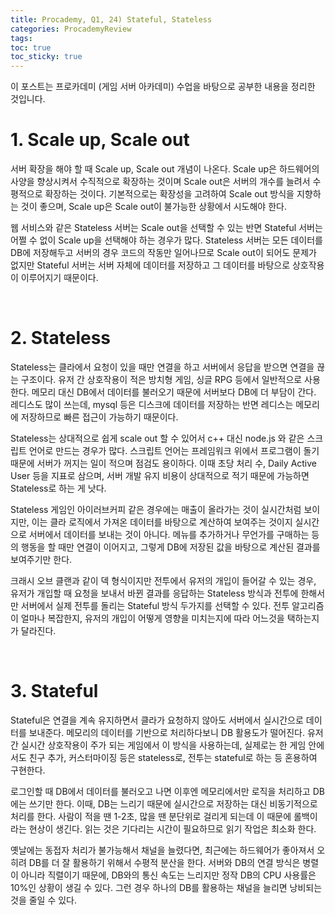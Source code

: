 ```yaml
---
title: Procademy, Q1, 24) Stateful, Stateless
categories: ProcademyReview
tags: 
toc: true
toc_sticky: true
---
```


이 포스트는 프로카데미 (게임 서버 아카데미) 수업을 바탕으로 공부한 내용을 정리한 것입니다. 

# **1. Scale up, Scale out**

서버 확장을 해야 할 때 Scale up, Scale out 개념이 나온다. Scale up은 하드웨어의 사양을 향상시켜서 수직적으로 확장하는 것이며 Scale out은 서버의 개수를 늘려서 수평적으로 확장하는 것이다. 기본적으로는 확장성을 고려하여 Scale out 방식을 지향하는 것이 좋으며, Scale up은 Scale out이 불가능한 상황에서 시도해야 한다.  

웹 서비스와 같은 Stateless 서버는 Scale out을 선택할 수 있는 반면 Stateful 서버는 어쩔 수 없이 Scale up을 선택해야 하는 경우가 많다. Stateless 서버는 모든 데이터를 DB에 저장해두고 서버의 경우 코드의 작동만 일어나므로 Scale out이 되어도 문제가 없지만 Stateful 서버는 서버 자체에 데이터를 저장하고 그 데이터를 바탕으로 상호작용이 이루어지기 때문이다.

<br/>

# **2. Stateless**

Stateless는 클라에서 요청이 있을 때만 연결을 하고 서버에서 응답을 받으면 연결을 끊는 구조이다. 유저 간 상호작용이 적은 방치형 게임, 싱글 RPG 등에서 일반적으로 사용한다. 메모리 대신 DB에서 데이터를 불러오기 때문에 서버보다 DB에 더 부담이 간다. 레디스도 많이 쓰는데, mysql 등은 디스크에 데이터를 저장하는 반면 레디스는 메모리에 저장하므로 빠른 접근이 가능하기 때문이다. 

Stateless는 상대적으로 쉽게 scale out 할 수 있어서 c++ 대신 node.js 와 같은 스크립트 언어로 만드는 경우가 많다. 스크립트 언어는 프레임워크 위에서 프로그램이 돌기 때문에 서버가 꺼지는 일이 적으며 점검도 용이하다. 이때 초당 처리 수, Daily Active User 등을 지표로 삼으며, 서버 개발 유지 비용이 상대적으로 적기 때문에 가능하면 Stateless로 하는 게 낫다.  

Stateless 게임인 아이러브커피 같은 경우에는 매출이 올라가는 것이 실시간처럼 보이지만, 이는 클라 로직에서 가져온 데이터를 바탕으로 계산하여 보여주는 것이지 실시간으로 서버에서 데이터를 보내는 것이 아니다. 메뉴를 추가하거나 무언가를 구매하는 등의 행동을 할 때만 연결이 이어지고, 그렇게 DB에 저장된 값을 바탕으로 계산된 결과를 보여주기만 한다. 

크래시 오브 클랜과 같이 덱 형식이지만 전투에서 유저의 개입이 들어갈 수 있는 경우, 유저가 개입할 때 요청을 보내서 바뀐 결과를 응답하는 Stateless 방식과 전투에 한해서만 서버에서 실제 전투를 돌리는 Stateful 방식 두가지를 선택할 수 있다. 전투 알고리즘이 얼마나 복잡한지, 유저의 개입이 어떻게 영향을 미치는지에 따라 어느것을 택하는지가 달라진다. 

<br/>

# **3. Stateful**

Stateful은 연결을 계속 유지하면서 클라가 요청하지 않아도 서버에서 실시간으로 데이터를 보내준다. 메모리의 데이터를 기반으로 처리하다보니 DB 활용도가 떨어진다. 유저 간 실시간 상호작용이 주가 되는 게임에서 이 방식을 사용하는데, 실제로는 한 게임 안에서도 친구 추가, 커스터마이징 등은 stateless로, 전투는 stateful로 하는 등 혼용하여 구현한다. 

로그인할 때 DB에서 데이터를 불러오고 나면 이후엔 메모리에서만 로직을 처리하고 DB에는 쓰기만 한다. 이때, DB는 느리기 때문에 실시간으로 저장하는 대신 비동기적으로 처리를 한다. 사람이 적을 땐 1-2초, 많을 땐 분단위로 걸리게 되는데 이 때문에 롤백이라는 현상이 생긴다. 읽는 것은 기다리는 시간이 필요하므로 읽기 작업은 최소화 한다. 

옛날에는 동접자 처리가 불가능해서 채널을 늘렸다면, 최근에는 하드웨어가 좋아져서 오히려 DB를 더 잘 활용하기 위해서 수평적 분산을 한다. 서버와 DB의 연결 방식은 병렬이 아니라 직렬이기 때문에, DB와의 통신 속도는 느리지만 정작 DB의 CPU 사용률은 10%인 상황이 생길 수 있다. 그런 경우 하나의 DB를 활용하는 채널을 늘리면 낭비되는 것을 줄일 수 있다. 


